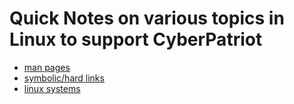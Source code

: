 # Quick Notes on various topics in Linux to support CyberPatriot 

- [man pages](./manpages.md)
- [symbolic/hard links](./symlinks.md)
- [linux systems](./linuxsystem.md)
